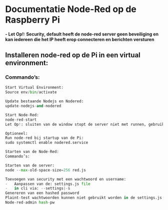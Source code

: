 # Documentatie Node-Red op de Raspberry Pi
#### -	Let Op!: Security, default heeft de node-red server geen beveiliging en kan iedereen die het IP heeft erop connecteren en berichten versturen

## Installeren node-red op de Pi in een virtual environment:


### Commando’s: 
```python
Start Virtual Environment:
Source env/bin/activate

Update bestaande Nodejs en Nodered:
update-nodejs-and-nodered

Start Node-Red:
node-red-start
Let Op!: sluiten van de window stopt de server niet met runnen, gebruik: node-red-stop om de server te stoppen

Optioneel:
Run node-red bij startup van de Pi:
sudo systemctl enable nodered.service

Starten van de Node-Red:
Commando’s:

Starten van de server:
node --max-old-space-size=256 red.js

Toevoegen van security met een wachtwoord en username:
-	Aanpassen van de: settings.js file
-	in cli via: --settings|-s 
Genereren van een hashed password
Plaint-test wachtwoorden kunnen niet gebruikt worden in de settings.js file, daardoor moeten we het paswoord dus eerst hashen met het volgende commando:
Node-red-admin hash-pw

```
